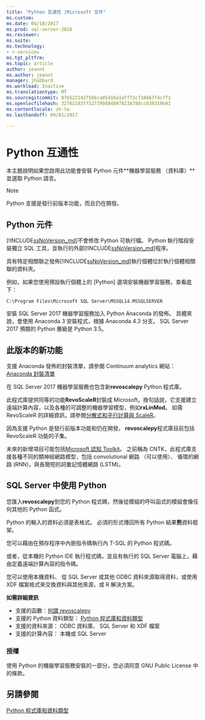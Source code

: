 ```yaml
---
title: "Python 互通性 |Microsoft 文件"
ms.custom: 
ms.date: 04/18/2017
ms.prod: sql-server-2016
ms.reviewer: 
ms.suite: 
ms.technology:
- r-services
ms.tgt_pltfrm: 
ms.topic: article
author: jeannt
ms.author: jeannt
manager: jhubbard
ms.workload: Inactive
ms.translationtype: MT
ms.sourcegitcommit: 876522142756bca05416a1afff3cf10467f4c7f1
ms.openlocfilehash: 32762183ff5273998848978238788cc830319b91
ms.contentlocale: zh-tw
ms.lasthandoff: 09/01/2017

---
```

# <a name="python-interoperability"></a>Python 互通性

本主題說明如果您啟用此功能會安裝 Python 元件**機器學習服務 （資料庫）**並選取 Python 語言。

> [!NOTE]
> Python 支援是發行前版本功能，而且仍在開發。

## <a name="python-components"></a>Python 元件

[!INCLUDE[ssNoVersion_md](../../includes/ssnoversion-md.md)]不會修改 Python 可執行檔。 Python 執行階段安裝獨立 SQL 工具，並執行的外部[!INCLUDE[ssNoVersion_md](../../includes/ssnoversion-md.md)]程序。

具有特定相關聯之發佈[!INCLUDE[ssNoVersion_md](../../includes/ssnoversion-md.md)]執行個體位於執行個體相關聯的資料夾。

例如，如果您使用預設執行個體上的 [Python] 選項安裝機器學習服務，查看底下：

`C:\Program Files\Microsoft SQL Server\MSSQL14.MSSQLSERVER`

安裝 SQL Server 2017 機器學習服務加入 Python Anaconda 的發佈。 具體來說，會使用 Anaconda 3 安裝程式，根據 Anaconda 4.3 分支。 SQL Server 2017 預期的 Python 層級是 Python 3.5。

## <a name="new-in-this-release"></a>此版本的新功能

支援 Anaconda 發佈的封裝清單，請參閱 Continuum analytics 網站： [Anaconda 封裝清單](https://docs.continuum.io/anaconda/pkg-docs)

在 SQL Server 2017 機器學習服務也包含新**revoscalepy** Python 程式庫。

此程式庫提供同等的功能**RevoScaleR**封裝成 Microsoft。換句話說，它支援建立遠端計算內容，以及各種的可調整的機器學習模型，例如**rxLinMod**。 如需 RevoScaleR 的詳細資訊，請參閱[分散式和平行計算與 ScaleR](https://msdn.microsoft.com/microsoft-r/scaler-distributed-computing)。

因為支援 Python 是發行前版本功能和仍在開發， **revoscalepy**程式庫目前包括 RevoScaleR 功能的子集。 

未來的新增項目可能包括[Microsoft 認知 Toolkit](https://www.microsoft.com/research/product/cognitive-toolkit/)。 之前稱為 CNTK，此程式庫支援各種不同的類神經網路模型，包括 convolutional 網路 （可以使用）、 循環的網路 (RNN)，與長簡短的詞彙記憶體網路 (LSTM)。

## <a name="using-python-in-sql-server"></a>SQL Server 中使用 Python

您匯入**revoscalepy**到您的 Python 程式碼，然後從模組的呼叫函式的模組會像任何其他的 Python 函式。

Python 的輸入的資料必須是表格式。 必須的形式傳回所有 Python 結果**熊**資料框架。

您可以藉由在預存程序中內嵌指令碼執行內 T-SQL 的 Python 程式碼。

或者，從本機的 Python IDE 執行程式碼，並且有執行的 SQL Server 電腦上，藉由定義遠端計算內容的指令碼。

您可以使用本機資料、 從 SQL Server 或其他 ODBC 資料來源取得資料，或使用 XDF 檔案格式來交換資料與其他來源，或 R 解決方案。

**如需詳細資訊**

+ 支援的函數：[何謂 revoscalepy](what-is-revoscalepy.md) 
+ 支援的 Python 資料類型： [Python 程式庫和資料類型](python-libraries-and-data-types.md)
+ 支援的資料來源： ODBC 資料庫、 SQL Server 和 XDF 檔案
+ 支援的計算內容： 本機或 SQL Server

### <a name="licensing"></a>授權

使用 Python 的機器學習服務安裝的一部分，您必須同意 GNU Public License 中的條款。

## <a name="see-also"></a>另請參閱

[Python 程式庫和資料類型](python-libraries-and-data-types.md)

